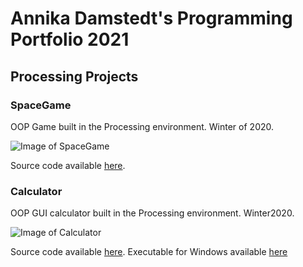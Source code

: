# Annika Damstedt's Programming Portfolio 2021

## Processing Projects

### SpaceGame
OOP Game built in the Processing environment. Winter of 2020.

![Image of SpaceGame](https://github.com/acdamstedt/programmingportfolio/blob/gh-pages/images/SpaceGame.png?raw=true)

Source code available [here](https://github.com/acdamstedt/programmingportfolio/tree/gh-pages/src/SpaceGame).

### Calculator
OOP GUI calculator built in the Processing environment. Winter2020.

![Image of Calculator](https://github.com/acdamstedt/programmingportfolio/blob/gh-pages/images/Calculator.png?raw=true)

Source code available [here](https://github.com/acdamstedt/programmingportfolio/tree/gh-pages/src/Calculator). Executable for Windows available [here](https://github.com/acdamstedt/programmingportfolio/blob/gh-pages/src/Calculator/application.windows64.zip)
